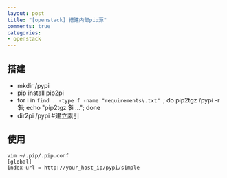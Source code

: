 ```yaml
---
layout: post
title: "[openstack] 搭建内部pip源"
comments: true
categories:
- openstack
---
```


搭建
----

- mkdir /pypi
- pip install pip2pi
- for i in `find . -type f -name "requirements\.txt" `; do pip2tgz /pypi -r $i; echo "pip2tgz $i ..."; done
- dir2pi /pypi  #建立索引

使用
---

```
vim ~/.pip/.pip.conf
[global]
index-url = http://your_host_ip/pypi/simple
```
